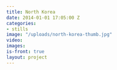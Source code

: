 ```yaml
---
title: North Korea
date: 2014-01-01 17:05:00 Z
categories:
- stills
image: "/uploads/north-korea-thumb.jpg"
video:
images: 
is-front: true
layout: project
---
```


